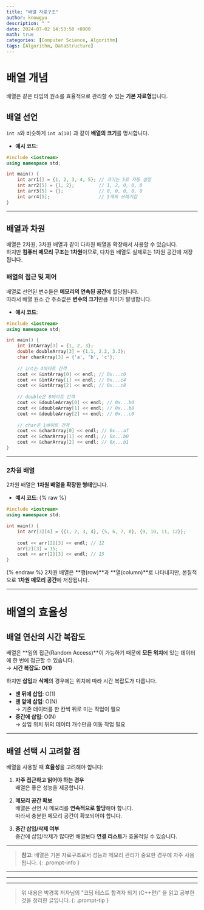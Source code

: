 ```yaml
---
title: "배열 자료구조"
author: knowgyu
description: " "
date: 2024-07-02 14:53:50 +0900
math: true
categories: [Computer Science, Algorithm]
tags: [Algorithm, DataStructure]
---
```


# 배열 개념

배열은 같은 타입의 원소를 효율적으로 관리할 수 있는 **기본 자료형**입니다.

## 배열 선언

`int a`와 비슷하게 `int a[10]` 과 같이 **배열의 크기**를 명시합니다.

- **예시 코드**:

```cpp
#include <iostream>
using namespace std;

int main() {
    int arr1[] = {1, 2, 3, 4, 5}; // 크기는 5로 자동 설정
    int arr2[5] = {1, 2};         // 1, 2, 0, 0, 0
    int arr3[5] = {};             // 0, 0, 0, 0, 0
    int arr4[5];                  // 5개의 쓰레기값
}
```

---

## 배열과 차원

배열은 2차원, 3차원 배열과 같이 다차원 배열을 확장해서 사용할 수 있습니다.  
하지만 **컴퓨터 메모리 구조는 1차원**이므로, 다차원 배열도 실제로는 1차원 공간에 저장됩니다.

### 배열의 접근 및 제어

배열로 선언된 변수들은 **메모리의 연속된 공간**에 할당됩니다.  
따라서 배열 원소 간 주소값은 **변수의 크기**만큼 차이가 발생합니다.

- **예시 코드**:

```cpp
#include <iostream>
using namespace std;

int main() {
    int intArray[3] = {1, 2, 3};
    double doubleArray[3] = {1.1, 2.2, 3.3};
    char charArray[3] = {'a', 'b', 'c'};
    
    // int는 4바이트 간격
    cout << &intArray[0] << endl; // 0x...c0
    cout << &intArray[1] << endl; // 0x...c4
    cout << &intArray[2] << endl; // 0x...c8
    
    // double은 8바이트 간격
    cout << &doubleArray[0] << endl; // 0x...b0
    cout << &doubleArray[1] << endl; // 0x...b8
    cout << &doubleArray[2] << endl; // 0x...c0
    
    // char은 1바이트 간격
    cout << &charArray[0] << endl; // 0x...af
    cout << &charArray[1] << endl; // 0x...b0
    cout << &charArray[2] << endl; // 0x...b1
}
```

---

### 2차원 배열

2차원 배열은 **1차원 배열을 확장한 형태**입니다.

- **예시 코드**:
{% raw %}
```cpp
#include <iostream>
using namespace std;

int main() {
    int arr[3][4] = {{1, 2, 3, 4}, {5, 6, 7, 8}, {9, 10, 11, 12}};
    
    cout << arr[2][3] << endl; // 12
    arr[2][3] = 15;
    cout << arr[2][3] << endl; // 15
}
```
{% endraw %}
2차원 배열은 **행(row)**과 **열(column)**로 나타내지만, 본질적으로 **1차원 메모리 공간**에 저장됩니다.

---

# 배열의 효율성

## 배열 연산의 시간 복잡도

배열은 **임의 접근(Random Access)**이 가능하기 때문에 **모든 위치**에 있는 데이터에 한 번에 접근할 수 있습니다.  
→ **시간 복잡도: O(1)**

하지만 **삽입**과 **삭제**의 경우에는 위치에 따라 시간 복잡도가 다릅니다.

- **맨 뒤에 삽입**: O(1)
- **맨 앞에 삽입**: O(N)  
  → 기존 데이터를 한 칸씩 뒤로 미는 작업이 필요
- **중간에 삽입**: O(N)  
  → 삽입 위치 뒤의 데이터 개수만큼 이동 작업 필요

---

## 배열 선택 시 고려할 점

배열을 사용할 때 **효율성**을 고려해야 합니다:

1. **자주 접근하고 읽어야 하는 경우**  
   배열은 좋은 성능을 제공합니다.
   
2. **메모리 공간 확보**  
   배열은 선언 시 메모리를 **연속적으로 할당**해야 합니다.  
   따라서 충분한 메모리 공간이 확보되어야 합니다.

3. **중간 삽입/삭제 여부**  
   중간에 삽입/삭제가 많다면 배열보다 **연결 리스트**가 효율적일 수 있습니다.

---

> **참고**: 배열은 기본 자료구조로서 성능과 메모리 관리가 중요한 경우에 자주 사용됩니다.
{: .prompt-info }

---
---
---
> 위 내용은 박경록 저자님의 "코딩 테스트 합격자 되기 (C++편)" 을 읽고 공부한 것을 정리한 글입니다.
{: .prompt-tip }
